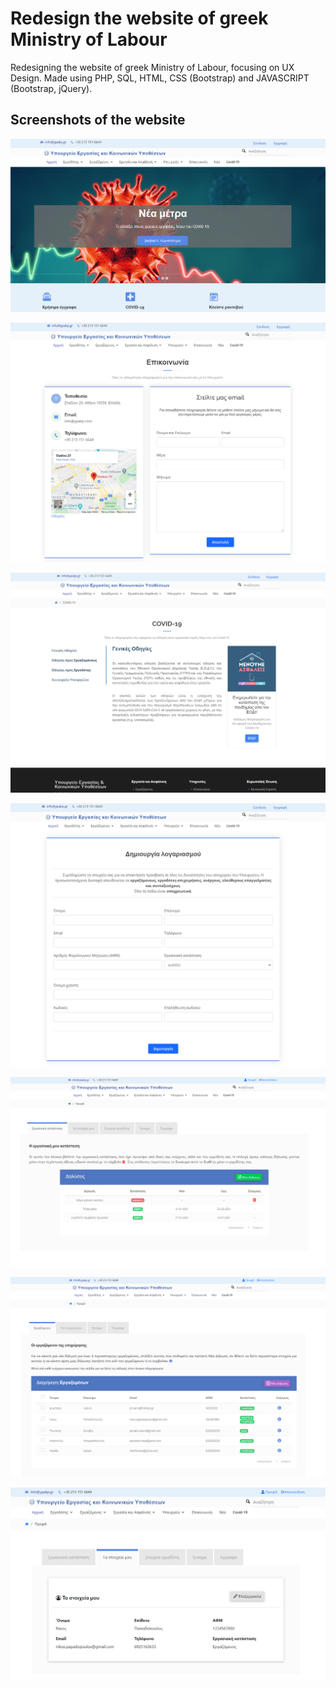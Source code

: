 # Redesign the website of greek Ministry of Labour

Redesigning the website of greek Ministry of Labour, focusing on UX Design.
Made using PHP, SQL, HTML, CSS (Bootstrap) and JAVASCRIPT (Bootstrap, jQuery).



## Screenshots of the website

![alt text](screenshots/homepage.png)  

![alt text](screenshots/contact.png)  

![alt text](screenshots/covid19.png)  

![alt text](screenshots/register.png)  

![alt text](screenshots/ergazomenos.png)  

![alt text](screenshots/ergodoths.png)  

![alt text](screenshots/stoixeia.png)  

